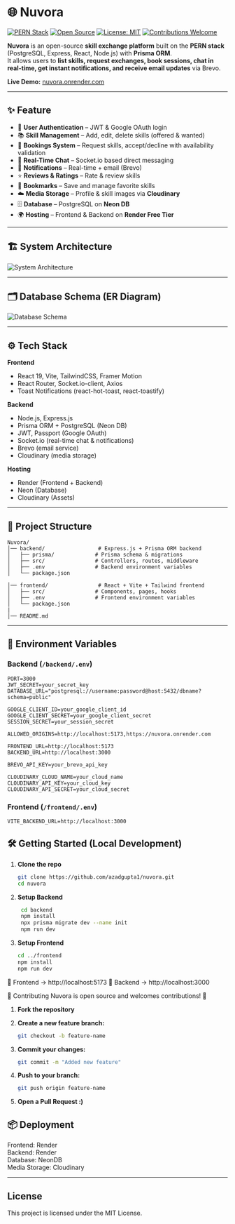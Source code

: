 # 🌐 Nuvora

[![PERN Stack](https://img.shields.io/badge/Stack-PERN-blue?style=for-the-badge&logo=postgresql&logoColor=white)]()
[![Open Source](https://img.shields.io/badge/Open%20Source-Yes-brightgreen?style=for-the-badge&logo=github)]()
[![License: MIT](https://img.shields.io/badge/License-MIT-yellow.svg?style=for-the-badge)]()
[![Contributions Welcome](https://img.shields.io/badge/Contributions-Welcome-orange?style=for-the-badge&logo=github)]()

**Nuvora** is an open-source **skill exchange platform** built on the **PERN stack** (PostgreSQL, Express, React, Node.js) with **Prisma ORM**.  
It allows users to **list skills, request exchanges, book sessions, chat in real-time, get instant notifications, and receive email updates** via Brevo.  

**Live Demo:** [nuvora.onrender.com](https://nuvora.onrender.com)  

---

## ✨ Feature

- 👤 **User Authentication** – JWT & Google OAuth login  
- 📚 **Skill Management** – Add, edit, delete skills (offered & wanted)  
- 📅 **Bookings System** – Request skills, accept/decline with availability validation  
- 💬 **Real-Time Chat** – Socket.io based direct messaging  
- 🔔 **Notifications** – Real-time + email (Brevo)  
- ⭐ **Reviews & Ratings** – Rate & review skills  
- 📌 **Bookmarks** – Save and manage favorite skills  
- ☁️ **Media Storage** – Profile & skill images via **Cloudinary**  
- 🗄️ **Database** – PostgreSQL on **Neon DB**  
- 🌍 **Hosting** – Frontend & Backend on **Render Free Tier**  

---

## 🏗️ System Architecture

![System Architecture](./frontend/src/assets/Nuvora_System_Architecture.png)  

---

## 🗂️ Database Schema (ER Diagram)

![Database Schema](./frontend/src/assets/Nuvora_DB_Schema.png)  

---

## ⚙️ Tech Stack

**Frontend**
- React 19, Vite, TailwindCSS, Framer Motion  
- React Router, Socket.io-client, Axios  
- Toast Notifications (react-hot-toast, react-toastify)  

**Backend**
- Node.js, Express.js  
- Prisma ORM + PostgreSQL (Neon DB)  
- JWT, Passport (Google OAuth)  
- Socket.io (real-time chat & notifications)  
- Brevo (email service)  
- Cloudinary (media storage)  

**Hosting**
- Render (Frontend + Backend)  
- Neon (Database)  
- Cloudinary (Assets)  

---

## 📂 Project Structure

```text
Nuvora/
│── backend/                 # Express.js + Prisma ORM backend
│   ├── prisma/             # Prisma schema & migrations
│   ├── src/                # Controllers, routes, middleware
│   ├── .env                # Backend environment variables
│   └── package.json

│── frontend/                # React + Vite + Tailwind frontend
│   ├── src/                # Components, pages, hooks
│   ├── .env                # Frontend environment variables
│   └── package.json
|
│── README.md
```


---

## 🔑 Environment Variables

### Backend (`/backend/.env`)
```env
PORT=3000
JWT_SECRET=your_secret_key
DATABASE_URL="postgresql://username:password@host:5432/dbname?schema=public"

GOOGLE_CLIENT_ID=your_google_client_id
GOOGLE_CLIENT_SECRET=your_google_client_secret
SESSION_SECRET=your_session_secret

ALLOWED_ORIGINS=http://localhost:5173,https://nuvora.onrender.com

FRONTEND_URL=http://localhost:5173
BACKEND_URL=http://localhost:3000

BREVO_API_KEY=your_brevo_api_key

CLOUDINARY_CLOUD_NAME=your_cloud_name
CLOUDINARY_API_KEY=your_cloud_key
CLOUDINARY_API_SECRET=your_cloud_secret
```

### Frontend (`/frontend/.env`)
```env
VITE_BACKEND_URL=http://localhost:3000
```

## 🛠️ Getting Started (Local Development)

1. **Clone the repo**
   ```bash
   git clone https://github.com/azadgupta1/nuvora.git
   cd nuvora
   ```
2. **Setup Backend**
   ```bash
    cd backend
    npm install
    npx prisma migrate dev --name init
    npm run dev
    ```

3. **Setup Frontend**
   ```bash
   cd ../frontend
   npm install
   npm run dev
   ```

📌 Frontend → http://localhost:5173
📌 Backend → http://localhost:3000

🤝 Contributing
Nuvora is open source and welcomes contributions! 🎉

1. **Fork the repository**

2. **Create a new feature branch:**
   ```bash
   git checkout -b feature-name


3. **Commit your changes:**
   ```bash
   git commit -m "Added new feature"


4. **Push to your branch:**
   ```bash
   git push origin feature-name

5. **Open a Pull Request :)**

## 📦 Deployment

Frontend: Render  
Backend: Render  
Database: NeonDB  
Media Storage: Cloudinary  

---

## License

This project is licensed under the MIT License.


